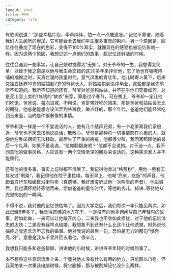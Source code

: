 ```yaml
---
layout: post
title: 爷爷
category: life
---
```

有歌词说道：“那些幸福片段，牵牵绊绊，怕一点一点被遗忘。” 记忆不靠谱，随着我们人生阅历的增加，它可能会舍去我们平生很多宝贵的瞬间。另一个原因是，回忆往往叠加了现在的色彩，变得不100%真实，就像现在的感受也被记忆影响一样。因为这两个原因，我想记述一点他们的故事，趁记忆还鲜活的时候。  

往往会遇到一些事实，让自己顿时觉得太“无知”。对于爷爷的一生，我想得太简单，以致于我之前是以他与我生命交错的这20多年来评价他，忘了他也有嗷嗷待哺的襁褓之时，天真烂漫的孩童时代，意气风发的青壮年。他儿时寄人篱下，后来又独立抚养10岁的姑姑额7岁的爸爸长大，将姑姑供到高中毕业，这些都是我先前所不知道的。我所不知道的还有，爷爷对爸爸和姑姑，并不在乎他们穿着如何，总是买上会上卖的1块钱的“故衣”来穿，算是过个春节，可在嘴上，爷爷却一定让他们吃饱，爸爸说，每次进城，不用说，肯定带好吃的回来，那是爸爸和姑姑会无比的期待。他总是能想方设法弄到些粮食，做点好的，那个年代，爸爸他们能经常吃到玉米面，当时是件很奢侈的事情。  

爷爷和我一样是一个不爱说话的人，他有几个结拜兄弟，有一个老爹离我们家很近，爷爷也不愿去找他说说话，散散心。爷爷是那种将一切事情憋在心里的人，就像他在卧床期间无法移动，最后生了严重的褥疮，他都很少叫，我回家照顾他的最后一个礼拜，如果不是我说，“给你翻翻身吧？”他都不会说的。对于这一点，我不同意他的做事风格，人应该有一两个交情至深的朋友来说话的，这种需求家人并不能替代。  

还有他的很多事，事实上记得都不清晰了，我记得他卖过“格劳粉”，用他一整套工具发过“刷条”，我记得他在院子里捻绳，每天早上，他喊“亮来，吃饭”的声音，他蹬着自行车和编筐沿街叫卖（真遗憾，我好想没听过他一次叫卖的声音），他进城后，我也满怀期待等他回来，恰似爸爸的童年时代，等他的杏儿、柿饼..等待他从兜里掏出的一瞬间。  

不得不说，我对他的记忆快枯竭了。因为大学之后，我们每次一年只能见两次，如此已经8年多了。我觉得遗憾的地方在于，一是没有向他多询问写自己年轻时的故事，若如此做，一来可以让他敞开内心，二来我也不会如此担忧，对于他的记忆消失的太快；二是没有我早点结婚，我想象不到还有什么比这个让他遗憾，妈妈说他临终之际还念念不忘我的婚事。他对我说的最后一句，恐怕是无力的那句“慢亮亮..好”，意思是我从千里外回去看他，很辛苦。  

我想我只能多和爸爸聊聊，讲讲他的小时候，讲讲爷爷年轻的时候的事了。  

本不想将这些意识流发上来，毕竟对他人没有什么有用的地方，只能聊以自慰。但我真怕某一次重装电脑时候，将它删掉，那与被割掉记忆没什么两样。